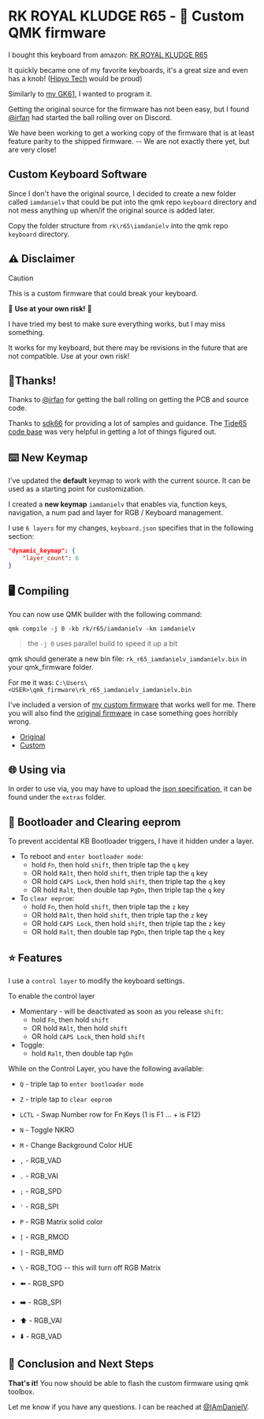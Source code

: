# RK ROYAL KLUDGE R65 - 🚧 Custom QMK firmware

I bought this keyboard from amazon:
[RK ROYAL KLUDGE R65](https://www.amazon.com/dp/B0CNP1BG1W?th=1)

It quickly became one of my favorite keyboards, it's a great size and even has a knob! ([Hipyo Tech](https://www.youtube.com/@HipyoTech) would be proud)

Similarly to [my GK61](https://github.com/iamdanielv/kb_gk61), I wanted to program it.

Getting the original source for the firmware has not been easy, but I found [@irfan](https://github.com/irfanjmdn/r65) had started the ball rolling over on Discord.

We have been working to get a working copy of the firmware that is at least feature parity to the shipped firmware. -- We are not exactly there yet, but are very close!

## Custom Keyboard Software

Since I don't have the original source, I decided to create a new folder called `iamdanielv` that could be put into the qmk repo `keyboard` directory and not mess anything up when/if the original source is added later.

Copy the folder structure from `rk\r65\iamdanielv` into the qmk repo `keyboard` directory.

## ⚠️ Disclaimer
> [!CAUTION]
> This is a custom firmware that could break your keyboard.
>
> 🛑 **Use at your own risk!** 🛑
> 
> I have tried my best to make sure everything works, but I may miss something.
>
> It works for my keyboard, but there may be revisions in the future that are not compatible. Use at your own risk!

## 🥳Thanks!

Thanks to [@irfan](https://github.com/irfanjmdn/) for getting the ball rolling on getting the PCB and source code.

Thanks to [sdk66](https://github.com/sdk66/) for providing a lot of samples and guidance.
The [Tide65 code base](https://github.com/sdk66/qmk_firmware/tree/wireless/keyboards/epomaker/tide65) was very helpful in getting a lot of things figured out.

## ⌨️ New Keymap

I've updated the **default** keymap to work with the current source. It can be used as a starting point for customization.

I created a **new keymap** `iamdanielv` that enables via, function keys, navigation, a num pad and layer for RGB / Keyboard management.

I use `6 layers` for my changes, `keyboard.json` specifies that in the following section:

```json
"dynamic_keymap": {
    "layer_count": 6
}
```

## 🖥️ Compiling

You can now use QMK builder with the following command:

```shell
qmk compile -j 0 -kb rk/r65/iamdanielv -km iamdanielv
```

> the `-j 0` uses parallel build to speed it up a bit

qmk should generate a new bin file: `rk_r65_iamdanielv_iamdanielv.bin` in your qmk_firmware folder.

For me it was: `C:\Users\<USER>\qmk_firmware\rk_r65_iamdanielv_iamdanielv.bin`

I've included a version of [my custom firmware](extras/rk_r65_iamdanielv_iamdanielv.bin) that works well for me. There you will also find the [original firmware](extras/original_rk_r65_firmware.hex) in case something goes horribly wrong.

- [Original](extras/original_rk_r65_firmware.hex)
- [Custom](extras/rk_r65_iamdanielv_iamdanielv.bin)

## 🌐 Using via

In order to use via, you may have to upload the [json specification](extras/rk_r65_via.json), it can be found under the `extras` folder.

## 🥾 Bootloader and Clearing eeprom

To prevent accidental KB Bootloader triggers, I have it hidden under a layer.

- To reboot and `enter bootloader mode`:
  - hold `Fn`, then hold `shift`, then triple tap the `q` key
  - OR hold `RAlt`, then hold `shift`, then triple tap the `q` key
  - OR hold `CAPS Lock`, then hold `shift`, then triple tap the `q` key
  - OR hold `Ralt`, then double tap `PgDn`, then triple tap the `q` key
- To `clear eeprom`:
  - hold `Fn`, then hold `shift`, then triple tap the `z` key
  - OR hold `RAlt`, then hold `shift`, then triple tap the `z` key
  - OR hold `CAPS Lock`, then hold `shift`, then triple tap the `z` key
  - OR hold `Ralt`, then double tap `PgDn`, then triple tap the `q` key

## ⭐ Features

I use a `control layer` to modify the keyboard settings.

To enable the control layer
- Momentary - will be deactivated as soon as you release `shift`:
    - hold `Fn`, then hold `shift`
    - OR hold `RAlt`, then hold `shift`
    - OR hold `CAPS Lock`, then hold `shift`
- Toggle:
    - hold `Ralt`, then double tap `PgDn`

While on the Control Layer, you have the following available:

- `Q` - triple tap to `enter bootloader mode`
- `Z` - triple tap to `clear eeprom`

- `LCTL` - Swap Number row for Fn Keys (1 is F1 ... + is F12)
- `N` - Toggle NKRO
- `M` - Change Background Color HUE
- `,` - RGB_VAD
- `.` - RGB_VAI
- `;` - RGB_SPD
- `'` - RGB_SPI
- `P` - RGB Matrix solid color
- `[` - RGB_RMOD
- `]` - RGB_RMD
- `\` - RGB_TOG -- this will turn off RGB Matrix

- ⬅️ - RGB_SPD
- ➡️ - RGB_SPI
- ⬆️ - RGB_VAI
- ⬇️ - RGB_VAD


## 🎉 Conclusion and Next Steps

**That's it!** You now should be able to flash the custom firmware using qmk toolbox.

Let me know if you have any questions. I can be reached at [@IAmDanielV](https://twitter.com/IAmDanielV).

